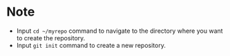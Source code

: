 # Note

- Input `cd ~/myrepo`  command to navigate to the directory where you want to create the repository.
- Input `git init` command to create a new repository.